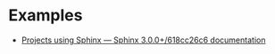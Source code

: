 # Examples

- [Projects using Sphinx &#8212; Sphinx 3.0.0+/618cc26c6 documentation](http://www.sphinx-doc.org/en/master/examples.html)
